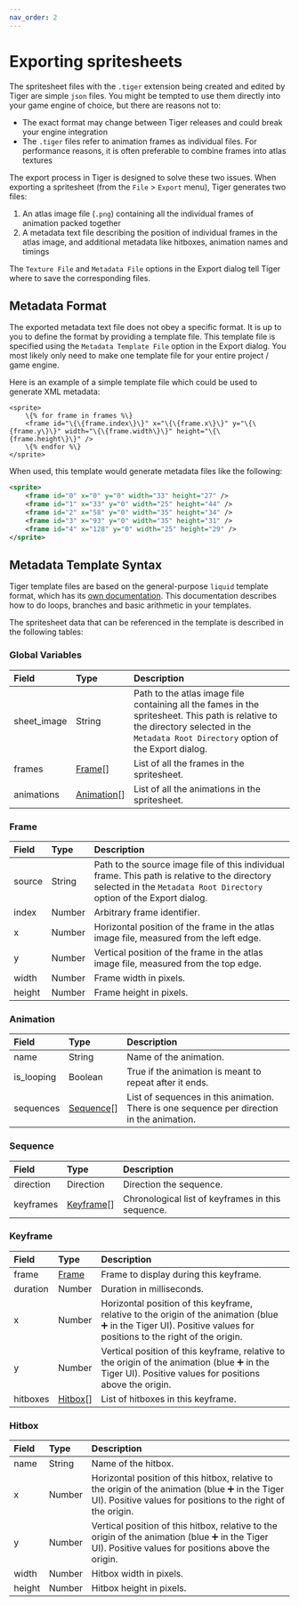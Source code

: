 ```yaml
---
nav_order: 2
---
```


# Exporting spritesheets

The spritesheet files with the `.tiger` extension being created and edited by Tiger are simple `json` files. You might be tempted to use them directly into your game engine of choice, but there are reasons not to:

- The exact format may change between Tiger releases and could break your engine integration
- The `.tiger` files refer to animation frames as individual files. For performance reasons, it is often preferable to combine frames into atlas textures

The export process in Tiger is designed to solve these two issues. When exporting a spritesheet (from the `File` > `Export` menu), Tiger generates two files:

1. An atlas image file (`.png`) containing all the individual frames of animation packed together
2. A metadata text file describing the position of individual frames in the atlas image, and additional metadata like hitboxes, animation names and timings

The `Texture File` and `Metadata File` options in the Export dialog tell Tiger where to save the corresponding files.

## Metadata Format

The exported metadata text file does not obey a specific format. It is up to you to define the format by providing a template file. This template file is specified using the `Metadata Template File` option in the Export dialog. You most likely only need to make one template file for your entire project / game engine.

Here is an example of a simple template file which could be used to generate XML metadata:

```
<sprite>
	\{% for frame in frames %\}
	<frame id="\{\{frame.index\}\}" x="\{\{frame.x\}\}" y="\{\{frame.y\}\}" width="\{\{frame.width\}\}" height="\{\{frame.height\}\}" />
	\{% endfor %\}
</sprite>
```

When used, this template would generate metadata files like the following:

```xml
<sprite>
	<frame id="0" x="0" y="0" width="33" height="27" />
	<frame id="1" x="33" y="0" width="25" height="44" />
	<frame id="2" x="58" y="0" width="35" height="34" />
	<frame id="3" x="93" y="0" width="35" height="31" />
	<frame id="4" x="128" y="0" width="25" height="29" />
</sprite>
```

## Metadata Template Syntax

Tiger template files are based on the general-purpose `liquid` template format, which has its [own documentation](https://shopify.github.io/liquid). This documentation describes how to do loops, branches and basic arithmetic in your templates.

The spritesheet data that can be referenced in the template is described in the following tables:

### Global Variables

| Field        | Type                      | Description |
|:-------------|:--------------------------|:------------|
| sheet_image  | String                    | Path to the atlas image file containing all the fames in the spritesheet. This path is relative to the directory selected in the `Metadata Root Directory` option of the Export dialog. |
| frames       | [Frame](#frame)[]         | List of all the frames in the spritesheet. |
| animations   | [Animation](#animation)[] | List of all the animations in the spritesheet. |

### Frame

| Field        | Type         | Description |
|:-------------|:-------------|:------------|
| source       | String       | Path to the source image file of this individual frame. This path is relative to the directory selected in the `Metadata Root Directory` option of the Export dialog. |
| index        | Number       | Arbitrary frame identifier. |
| x            | Number       | Horizontal position of the frame in the atlas image file, measured from the left edge. |
| y            | Number       | Vertical position of the frame in the atlas image file, measured from the top edge. |
| width        | Number       | Frame width in pixels. |
| height       | Number       | Frame height in pixels. |

### Animation

| Field        | Type                    | Description |
|:-------------|:------------------------|:------------|
| name	       | String                  | Name of the animation. |
| is_looping   | Boolean                 | True if the animation is meant to repeat after it ends. |
| sequences    | [Sequence](#sequence)[] | List of sequences in this animation. There is one sequence per direction in the animation. |

### Sequence

| Field        | Type                    | Description |
|:-------------|:------------------------|:------------|
| direction    | Direction               | Direction the sequence. |
| keyframes    | [Keyframe](#keyframe)[] | Chronological list of keyframes in this sequence. |

### Keyframe

| Field        | Type                    | Description |
|:-------------|:------------------------|:------------|
| frame        | [Frame](#frame)         | Frame to display during this keyframe. |
| duration     | Number                  | Duration in milliseconds. |
| x            | Number                  | Horizontal position of this keyframe, relative to the origin of the animation (blue ➕ in the Tiger UI). Positive values for positions to the right of the origin. |
| y            | Number                  | Vertical position of this keyframe, relative to the origin of the animation (blue ➕ in the Tiger UI). Positive values for positions above the origin. |
| hitboxes     | [Hitbox](#hitbox)[]     | List of hitboxes in this keyframe. |

### Hitbox

| Field        | Type                    | Description |
|:-------------|:------------------------|:------------|
| name         | String                  | Name of the hitbox. |
| x            | Number                  | Horizontal position of this hitbox, relative to the origin of the animation (blue ➕ in the Tiger UI). Positive values for positions to the right of the origin. |
| y            | Number                  | Vertical position of this hitbox, relative to the origin of the animation (blue ➕ in the Tiger UI). Positive values for positions above the origin. |
| width        | Number                  | Hitbox width in pixels. |
| height       | Number                  | Hitbox height in pixels. |
